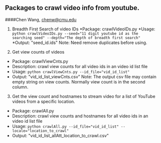 ## Packages to crawl video info from youtube.
####Chen Wang, chenw@cmu.edu

1. Breadth First Search of video IDs
  *Package: crawlVideoIDs.py
  *Usage: `python crawlVideoIDs.py --seed="11 digit youtube id as the searching seed" --depth="The depth of breadth first search"`
  *Output: "seed_id.ids"
Note: Need remove duplicates before using. 

2. Get view counts of videos
  * Package: crawlViewCnts.py
  * Description: crawl view counts for all video ids in an video id list file
  * Usage: `python crawlViewCnts.py --id_file="vid_id_list"`
  * Output: "vid_id_list_viewCnts.csv"
Note: The output csv file may contain empty string on view counts. Normally view count is in the second column.

3. Get the view count and hostnames to stream video for a list of YouTube videos from a specific location.
  * Package: crawlAll.py
  * Description: crawl view counts and hostnames for all video ids in an video id list file
  * Usage: `python crawlAll.py --id_file="vid_id_list" --locale="location_to_crawl"`
  * Output: "vid_id_list_allAtt_location_to_crawl.csv"
